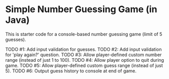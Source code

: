 # Simple Number Guessing Game (in Java)

This is starter code for a console-based number guessing game (limit of 5 guesses).

TODO #1: Add input validation for guesses.
TODO #2: Add input validation for 'play again?' question.
TODO #3: Allow player-defined custom number range (instead of just 1 to 100).
TODO #4: Allow player option to quit during game.
TODO #5: Allow player-defined custom guess range (instead of just 5).
TODO #6: Output guess history to console at end of game.
